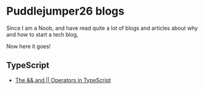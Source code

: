 # Puddlejumper26 blogs

Since I am a Noob, and have read quite a lot of blogs and articles about why and how to start a tech blog, 

Now here it goes!

## TypeScript

<ul>
  <li><a href="https://github.com/puddlejumper26/blogs/issues/1" target="_blank">The && and || Operators in TypeScript </li>
<ul>
